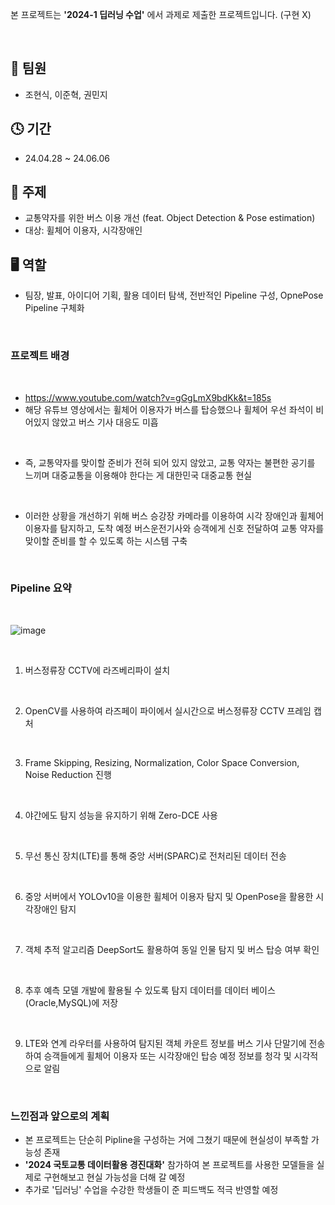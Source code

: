본 프로젝트는 **'2024-1 딥러닝 수업'** 에서 과제로 제출한 프로젝트입니다. (구현 X)

<br/>

## 👬 팀원
- 조현식, 이준혁, 권민지

## 🕓 기간
- 24.04.28 ~ 24.06.06

## 📑 주제
- 교통약자를 위한 버스 이용 개선 (feat. Object Detection & Pose estimation)
- 대상: 휠체어 이용자, 시각장애인

## 🖥 역할 
- 팀장, 발표, 아이디어 기획, 활용 데이터 탐색, 전반적인 Pipeline 구성, OpnePose Pipeline 구체화

<br/>

### 프로젝트 배경

<br/>

- https://www.youtube.com/watch?v=gGgLmX9bdKk&t=185s
- 해당 유튜브 영상에서는 휠체어 이용자가 버스를 탑승했으나 휠체어 우선 좌석이 비어있지 않았고 버스 기사 대응도 미흡

<br/>

- 즉, 교통약자를 맞이할 준비가 전혀 되어 있지 않았고, 교통 약자는 불편한 공기를 느끼며 대중교통을 이용해야 한다는 게 대한민국 대중교통 현실

<br/>
  
- 이러한 상황을 개선하기 위해 버스 승강장 카메라를 이용하여 시각 장애인과 휠체어 이용자를 탐지하고, 도착 예정 버스운전기사와 승객에게 신호 전달하여 교통 약자를 맞이할 준비를 할 수 있도록 하는 시스템 구축


<br/>

### Pipeline 요약

<br/>

![image](https://github.com/hsjo827/KMU_Project/assets/133327403/8f6e5bd9-8a26-47bf-b342-d3046146078e)

<br/>

1. 버스정류장 CCTV에 라즈베리파이 설치

<br/>

2. OpenCV를 사용하여 라즈페이 파이에서 실시간으로 버스정류장 CCTV 프레임 캡처

<br/>

3. Frame Skipping, Resizing, Normalization, Color Space Conversion, Noise Reduction 진행

<br/>

4. 야간에도 탐지 성능을 유지하기 위해 Zero-DCE 사용

<br/>

5. 무선 통신 장치(LTE)를 통해 중앙 서버(SPARC)로 전처리된 데이터 전송

<br/>

6. 중앙 서버에서 YOLOv10을 이용한 휠체어 이용자 탐지 및 OpenPose을 활용한 시각장애인 탐지

<br/>

7. 객체 추적 알고리즘 DeepSort도 활용하여 동일 인물 탐지 및 버스 탑승 여부 확인

<br/>

8. 추후 예측 모델 개발에 활용될 수 있도록 탐지 데이터를 데이터 베이스(Oracle,MySQL)에 저장

<br/>

9. LTE와 연계 라우터를 사용하여 탐지된 객체 카운트 정보를 버스 기사 단말기에 전송하여 승객들에게 휠체어 이용자 또는 시각장애인 탑승 예정 정보를 청각 및 시각적으로 알림

<br/>

### 느낀점과 앞으로의 계획
- 본 프로젝트는 단순히 Pipline을 구성하는 거에 그쳤기 때문에 현실성이 부족할 가능성 존재
- **'2024 국토교통 데이터활용 경진대화'** 참가하여 본 프로젝트를 사용한 모델들을 실제로 구현해보고 현실 가능성을 더해 갈 예정
- 추가로 '딥러닝' 수업을 수강한 학생들이 준 피드백도 적극 반영할 예정


